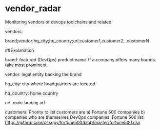 # vendor_radar
Monitoring vendors of devops toolchains and related

vendors: 

brand;vendor;hq_city;hq_country;url;customer1,customer2...customerN

##Explanation 

brand: featured (DevOps) product name. If a company offers many brands take most prominent.

vendor: legal entity backing the brand

hq_city: city where headquarters are located

hq_country: home country

url: main landing url

customers: Priority to list customers are a) Fortune 500 companies b) companies who are themselves DevOps companies.
Fortune 500 list: https://github.com/pssguy/fortune500/blob/master/fortune500.csv
